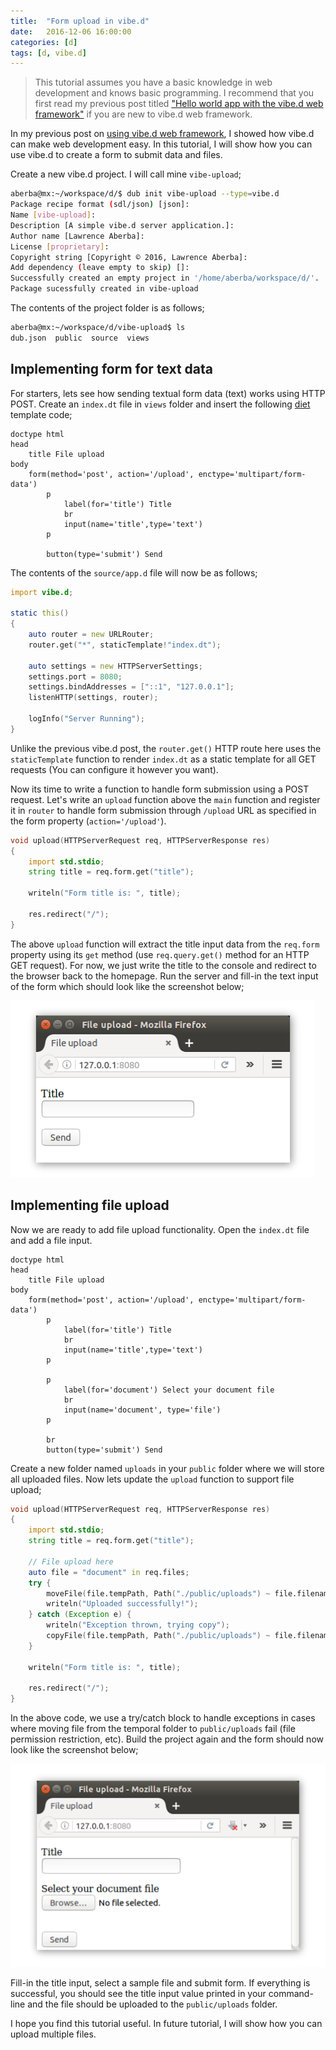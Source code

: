 ```yaml
---
title:  "Form upload in vibe.d"
date:   2016-12-06 16:00:00
categories: [d]
tags: [d, vibe.d]
---
```


> This tutorial assumes you have a basic knowledge in web development and knows basic programming. I recommend that you first read my previous post titled ["Hello world app with the vibe.d web framework"](https://laberba.github.io/2016/hello-world-app-with-the-vibe.d-web-framework/) if you are new to vibe.d web framework.  

In my previous post on [using vibe.d web framework](https://laberba.github.io/2016/hello-world-app-with-the-vibe.d-web-framework/), I showed how vibe.d can make web development easy. In this tutorial, I will show how you can use vibe.d to create a form to submit data and files.

Create a new vibe.d project. I will call mine `vibe-upload`;

```sh
aberba@mx:~/workspace/d/$ dub init vibe-upload --type=vibe.d
Package recipe format (sdl/json) [json]: 
Name [vibe-upload]: 
Description [A simple vibe.d server application.]: 
Author name [Lawrence Aberba]: 
License [proprietary]: 
Copyright string [Copyright © 2016, Lawrence Aberba]: 
Add dependency (leave empty to skip) []: 
Successfully created an empty project in '/home/aberba/workspace/d/'.
Package sucessfully created in vibe-upload
```

The contents of the project folder is as follows;

```sh
aberba@mx:~/workspace/d/vibe-upload$ ls 
dub.json  public  source  views
```

## Implementing form for text data
For starters, lets see how sending textual form data (text) works using HTTP POST. Create an `index.dt` file in `views` folder and insert the following [diet](http://vibed.org/templates/diet) template code;

```jade
doctype html
head
    title File upload
body
    form(method='post', action='/upload', enctype='multipart/form-data')
        p
            label(for='title') Title
            br
            input(name='title',type='text')
        p
        
        button(type='submit') Send
```

The contents of the `source/app.d` file will now be as follows;

```d
import vibe.d;

static this()
{
    auto router = new URLRouter;
    router.get("*", staticTemplate!"index.dt");

    auto settings = new HTTPServerSettings;
    settings.port = 8080;
    settings.bindAddresses = ["::1", "127.0.0.1"];
    listenHTTP(settings, router);

    logInfo("Server Running");
}
```

Unlike the previous vibe.d post, the `router.get()` HTTP route here uses the `staticTemplate` function to render `index.dt` as a static template for all GET requests (You can configure it however you want). 

Now its time to write a function to handle form submission using a POST request. Let's write an `upload` function above the `main` function and register it in `router` to handle form submission through `/upload` URL as specified in the form property (`action='/upload'`).

```d
void upload(HTTPServerRequest req, HTTPServerResponse res)
{
    import std.stdio;
    string title = req.form.get("title");

    writeln("Form title is: ", title);

    res.redirect("/");
}
```

The above `upload` function will extract the title input data from the `req.form` property using its `get` method (use `req.query.get()` method for an HTTP GET request). For now, we just write the title to the console and redirect to the browser back to the homepage. Run the server and fill-in the text input of the form which should look like the screenshot below;

![Title submission form](/images/form-upload1.png)

## Implementing file upload
Now we are ready to add file upload functionality. Open the `index.dt` file and add a file input.

```jade
doctype html
head
    title File upload
body
    form(method='post', action='/upload', enctype='multipart/form-data')
        p
            label(for='title') Title
            br
            input(name='title',type='text')
        p

        p
            label(for='document') Select your document file
            br
            input(name='document', type='file')
        p

        br
        button(type='submit') Send
```

Create a new folder named `uploads` in your `public` folder where we will store all uploaded files. Now lets update the `upload` function to support file upload;

```d
void upload(HTTPServerRequest req, HTTPServerResponse res)
{
    import std.stdio;
    string title = req.form.get("title");

    // File upload here
    auto file = "document" in req.files;
    try {
        moveFile(file.tempPath, Path("./public/uploads") ~ file.filename);
        writeln("Uploaded successfully!");
    } catch (Exception e) {
        writeln("Exception thrown, trying copy");
        copyFile(file.tempPath, Path("./public/uploads") ~ file.filename);
    }

    writeln("Form title is: ", title);

    res.redirect("/");
}
```

In the above code, we use a try/catch block to handle exceptions in cases where moving file from the temporal folder to `public/uploads` fail (file permission restriction, etc). Build the project again and the form should now look like the screenshot below;

![Single file upload form](/images/form-upload2.png)


Fill-in the title input, select a sample file and submit form. If everything is successful, you should see the title input value printed in your command-line and the file should be uploaded to the `public/uploads` folder.

I hope you find this tutorial useful. In future tutorial, I will show how you can upload multiple files.

